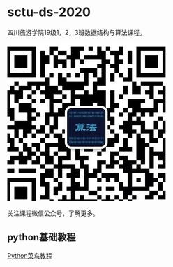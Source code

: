 # sctu-ds-2020
四川旅游学院19级1，2，3班数据结构与算法课程。

![](logo.jpg)

关注课程微信公众号，了解更多。

## python基础教程

[Python菜鸟教程](https://www.runoob.com/python3/python3-string.html)


